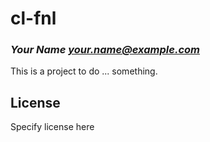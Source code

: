 # cl-fnl
### _Your Name <your.name@example.com>_

This is a project to do ... something.

## License

Specify license here

